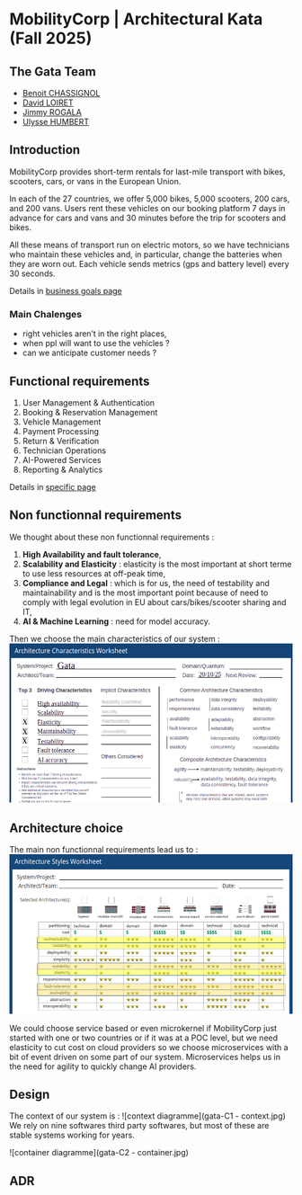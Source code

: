 # MobilityCorp | Architectural Kata (Fall 2025)

## The Gata Team

 - [Benoit CHASSIGNOL](https://www.linkedin.com/in/benoit-chassignol-844716a1/)
 - [David LOIRET](https://www.linkedin.com/in/david-loiret/)
 - [Jimmy ROGALA](https://www.linkedin.com/in/jimmy-rogala/)
 - [Ulysse HUMBERT](https://www.linkedin.com/in/ulyssehumbertgonzalez/)

## Introduction

MobilityCorp provides short-term rentals for last-mile transport with bikes, scooters, cars, or vans in the European Union.

In each of the 27 countries, we offer 5,000 bikes, 5,000 scooters, 200 cars, and 200 vans. Users rent these vehicles on our booking platform 7 days in advance
for cars and vans and 30 minutes before the trip for scooters and bikes.

All these means of transport run on electric motors, so we have technicians who maintain these vehicles and, in particular, change the batteries when they are worn out.
Each vehicle sends metrics (gps and battery level) every 30 seconds.

Details in [business goals page](https://github.com/cndys/gata/blob/main/1_business_goals.md)

### Main Chalenges

* right vehicles aren’t in the right places,
* when ppl will want to use the vehicles ?
* can we anticipate customer needs ?

## Functional requirements

1. User Management & Authentication
2. Booking & Reservation Management
3. Vehicle Management
4. Payment Processing
5. Return & Verification
6. Technician Operations
7. AI-Powered Services
8. Reporting & Analytics

Details in [specific page](https://github.com/cndys/gata/blob/main/2_business_requirements.md)

## Non functionnal requirements

We thought about these non functionnal requirements  :

1. **High Availability and fault tolerance**,
2. **Scalability and Elasticity** : elasticity is the most important at short terme to use less resources at off-peak time,
5. **Compliance and Legal** : which is for us, the need of testability and maintainability and is the most important point because of need to comply with legal evolution in EU about cars/bikes/scooter sharing and IT,
9. **AI & Machine Learning** : need for model accuracy.

Then we choose the main characteristics of our system :
![characteristics choice](architecture-characteristics-worksheet.png)

## Architecture choice
The main non functionnal requirements lead us to :
![architecture choice](architecture-styles-worksheet-gata.png)

We could choose service based or even microkernel if MobilityCorp just started with one or two countries
or if it was at a POC level, but we need elasticity to cut cost on cloud providers so we choose microservices
with a bit of event driven on some part of our system. Microservices helps us in the need for agility
to quickly change AI providers.

## Design

The context of our system is :
![context diagramme](gata-C1 - context.jpg)
We rely on nine softwares third party softwares,
but most of these are stable systems working for years.


![container diagramme](gata-C2 - container.jpg)


## ADR


